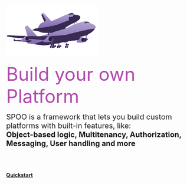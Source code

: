 <!-- _coverpage.md -->

<div style="height:200px"></div>

<img src="assets/img/shuttlecarrier.png" style="width: 250px;max-width:100%;">

<span style="font-size: 50px;color:#b14aad">Build your own Platform
</span>
<br>


<span style="font-size:20px">
SPOO is a framework that lets you build custom platforms with built-in features, like:<br> <b>Object-based logic, Multitenancy, Authorization, Messaging, User handling and more</b>
</span>
<br><br>
<br>
<br>


<a class="btn-sm" href="#/?id=quickstart"><b>Quickstart</b></a>
<div style="height:10px"></div>

<center style="width: 100%;align-items: center;justify-content: center;max-width:100%;white-space:nowrap">

</center>
